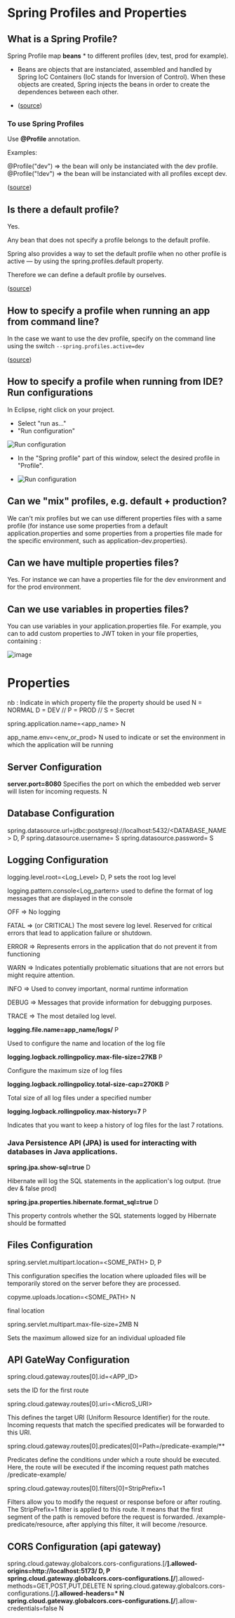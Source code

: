 # Spring Profiles and Properties

## What is a Spring Profile?

Spring Profile map **beans** \* to different profiles (dev, test, prod for example).

- Beans are objects that are instanciated, assembled and handled by Spring IoC Containers (IoC stands for Inversion of Control). When these objects are created, Spring injects the beans in order to create the dependences between each other.

- ([source](<[https://docs.spring.io/spring-boot/docs/1.2.0.M1/reference/html/boot-features-profiles.html#boot-features-profiles](https://www.baeldung.com/spring-profiles)>))

### To use Spring Profiles

Use **@Profile** annotation.

Examples:

@Profile("dev") => the bean will only be instanciated with the dev profile.
@Profile("!dev") => the bean will be instanciated with all profiles except dev.

([source](https://www.baeldung.com/spring-profiles))

## Is there a default profile?

Yes.

Any bean that does not specify a profile belongs to the default profile.

Spring also provides a way to set the default profile when no other profile is active — by using the spring.profiles.default property.

Therefore we can define a default profile by ourselves.

([source](https://www.baeldung.com/spring-profiles))

## How to specify a profile when running an app from command line?

In the case we want to use the dev profile, specify on the command line using the switch `--spring.profiles.active=dev`

([source](https://docs.spring.io/spring-boot/docs/1.2.0.M1/reference/html/boot-features-profiles.html#boot-features-profiles))

## How to specify a profile when running from IDE? Run configurations

In Eclipse, right click on your project.

- Select "run as..."
- "Run configuration"

![Run configuration](./images/spring-profiles-01.png)

- In the "Spring profile" part of this window, select the desired profile in "Profile".

- ![Run configuration](./images/spring-profiles-02.png)

## Can we "mix" profiles, e.g. default + production?

We can't mix profiles but we can use different properties files with a same profile (for instance use some properties from a default application.properties and some properties from a properties file made for the specific environment, such as application-dev.properties).

## Can we have multiple properties files?

Yes. For instance we can have a properties file for the dev environment and for the prod environment.

## Can we use variables in properties files?

You can use variables in your application.properties file.
For example, you can to add custom properties to JWT token in your file properties, containing :

![image](https://github.com/Frank-readresolve/itp3-dist-arch/assets/94375151/f5c0b6be-6a0b-4bee-a2b2-a21954008287)

# Properties

nb : Indicate in which property file the property should be used
N = NORMAL D = DEV // P = PROD // S = Secret

spring.application.name=<app_name> N

app_name.env=<env_or_prod> N
used to indicate or set the environment in which the application will be running

## Server Configuration

**server.port=8080**
Specifies the port on which the embedded web server will listen for incoming requests. N

## Database Configuration

spring.datasource.url=jdbc:postgresql://localhost:5432/<DATABASE_NAME> D, P
spring.datasource.username=<USERNAME> S
spring.datasource.password=<PASSWORD> S

## Logging Configuration

logging.level.root=<Log_Level> D, P
sets the root log level

logging.pattern.console<Log_partern>
used to define the format of log messages that are displayed in the console

OFF => No logging

FATAL => (or CRITICAL) The most severe log level. Reserved for critical errors that lead to application failure or shutdown.

ERROR => Represents errors in the application that do not prevent it from functioning

WARN => Indicates potentially problematic situations that are not errors but might require attention.

INFO => Used to convey important, normal runtime information

DEBUG => Messages that provide information for debugging purposes.

TRACE => The most detailed log level.

**logging.file.name=app_name/logs/** P

Used to configure the name and location of the log file

**logging.logback.rollingpolicy.max-file-size=27KB** P

Configure the maximum size of log files

**logging.logback.rollingpolicy.total-size-cap=270KB** P

Total size of all log files under a specified number

**logging.logback.rollingpolicy.max-history=7** P

Indicates that you want to keep a history of log files for the last 7 rotations.

### Java Persistence API (JPA) is used for interacting with databases in Java applications.

**spring.jpa.show-sql=true** D

Hibernate will log the SQL statements in the application's log output. (true dev & false prod)

**spring.jpa.properties.hibernate.format_sql=true** D

This property controls whether the SQL statements logged by Hibernate should be formatted

## Files Configuration

spring.servlet.multipart.location=<SOME_PATH> D, P

This configuration specifies the location where uploaded files will be temporarily stored on the server before they are processed.

copyme.uploads.location=<SOME_PATH> N

final location

spring.servlet.multipart.max-file-size=2MB N

Sets the maximum allowed size for an individual uploaded file

## API GateWay Configuration

spring.cloud.gateway.routes[0].id=<APP_ID>

sets the ID for the first route

spring.cloud.gateway.routes[0].uri=<MicroS_URI>

This defines the target URI (Uniform Resource Identifier) for the route. Incoming requests that match the specified predicates will be forwarded to this URI.

spring.cloud.gateway.routes[0].predicates[0]=Path=/predicate-example/\*\*

Predicates define the conditions under which a route should be executed. Here, the route will be executed if the incoming request path matches /predicate-example/

spring.cloud.gateway.routes[0].filters[0]=StripPrefix=1

Filters allow you to modify the request or response before or after routing. The StripPrefix=1 filter is applied to this route. It means that the first segment of the path is removed before the request is forwarded.
/example-predicate/resource, after applying this filter, it will become /resource.

## CORS Configuration (api gateway)

spring.cloud.gateway.globalcors.cors-configurations.[/**].allowed-origins=http://localhost:5173/ D, P
spring.cloud.gateway.globalcors.cors-configurations.[/**].allowed-methods=GET,POST,PUT,DELETE N
spring.cloud.gateway.globalcors.cors-configurations.[/**].allowed-headers=\* N
spring.cloud.gateway.globalcors.cors-configurations.[/**].allow-credentials=false N
